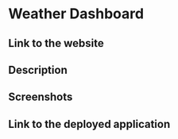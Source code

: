 # Weather Dashboard

## Link to the website

## Description

## Screenshots

## Link to the deployed application
